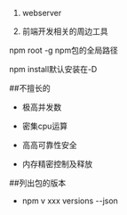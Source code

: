 1. webserver

2. 前端开发相关的周边工具


npm root -g    npm包的全局路径


npm install默认安装在-D



##不擅长的

- 极高并发数

- 密集cpu运算

- 高高可靠性安全

- 内存精密控制及释放



##列出包的版本

- npm v xxx versions --json





